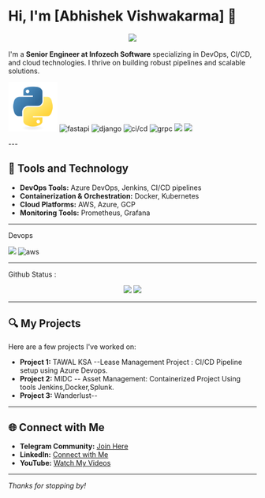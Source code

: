 # Hi, I'm [Abhishek Vishwakarma] 👋 

<p align="center">
  <img src="https://readme-typing-svg.herokuapp.com/?lines=Welcome+to+my+GitHub+Profile!;I+💻+code+every+day;I+love+solving+real-world+problems&center=true&width=500&height=50" />
</p>

I'm a **Senior Engineer at Infozech Software** specializing in DevOps, CI/CD, and cloud technologies. I thrive on building robust pipelines and scalable solutions.


<p align="left">
  <img src="https://raw.githubusercontent.com/devicons/devicon/master/icons/python/python-original.svg" alt="python" height="100"/>
  <img src="https://cdn.jsdelivr.net/gh/devicons/devicon/icons/fastapi/fastapi-original-wordmark.svg" alt="fastapi" height="100"/>
  <img src="https://cdn.jsdelivr.net/gh/devicons/devicon/icons/django/django-plain.svg" alt="django" height="100"/>
  <img src="https://media.giphy.com/media/qgQUggAC3Pfv687qPC/giphy.gif" alt="ci/cd" height="100"/>
  <img src="https://avatars.githubusercontent.com/u/7802525?s=200&v=4" alt="grpc" height="100"/>
  <img src="https://img.icons8.com/color/48/html-5--v1.png" height="100"/>
  <img src="https://img.icons8.com/color/48/css3.png" height="100"/>
</p>
---

## 🚀 Tools and Technology
- **DevOps Tools:** Azure DevOps, Jenkins, CI/CD pipelines
- **Containerization & Orchestration:** Docker, Kubernetes
- **Cloud Platforms:** AWS, Azure, GCP
- **Monitoring Tools:** Prometheus, Grafana

---
Devops
<p align="left">
  <img src="https://img.icons8.com/external-tal-revivo-shadow-tal-revivo/64/external-digitalocean-the-cloud-infrastructure-provider-logo-shadow-tal-revivo.png" height="40"/>
  <img src="https://media.giphy.com/media/KzJkzjggfGN5Py6nkT/giphy.gif" alt="aws" height="40"/>
</p>

---
Github Status :
<p align="center">
  <img src="https://github-readme-stats.vercel.app/api?username=abhivishwa07&show_icons=true&theme=radical" width="48%" />
  <img src="https://github-readme-streak-stats.herokuapp.com?user=abhivishwa07&theme=radical" width="48%" />
</p>

----

## 🔍 My Projects
Here are a few projects I've worked on:
- **Project 1:** TAWAL KSA --Lease Management Project : CI/CD Pipeline setup using Azure Devops.
- **Project 2:** MIDC -- Asset Management: Containerized Project Using tools Jenkins,Docker,Splunk.
- **Project 3:** Wanderlust-- 
---

## 🌐 Connect with Me
- **Telegram Community:** [Join Here](https://t.me/devopsandsredocs)
- **LinkedIn:** [Connect with Me](https://www.linkedin.com/in/abhishek-vishwakarma-b6359b15b/)
- **YouTube:** [Watch My Videos](https://www.youtube.com/@devopswithabhi07)

---

*Thanks for stopping by!*

